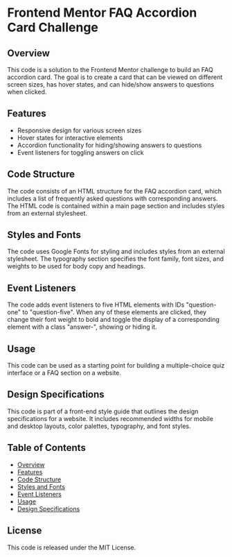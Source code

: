 **Frontend Mentor FAQ Accordion Card Challenge**
=====================================================

**Overview**
------------

This code is a solution to the Frontend Mentor challenge to build an FAQ accordion card. The goal is to create a card that can be viewed on different screen sizes, has hover states, and can hide/show answers to questions when clicked.

**Features**
------------

* Responsive design for various screen sizes
* Hover states for interactive elements
* Accordion functionality for hiding/showing answers to questions
* Event listeners for toggling answers on click

**Code Structure**
-----------------

The code consists of an HTML structure for the FAQ accordion card, which includes a list of frequently asked questions with corresponding answers. The HTML code is contained within a main page section and includes styles from an external stylesheet.

**Styles and Fonts**
--------------------

The code uses Google Fonts for styling and includes styles from an external stylesheet. The typography section specifies the font family, font sizes, and weights to be used for body copy and headings.

**Event Listeners**
------------------

The code adds event listeners to five HTML elements with IDs "question-one" to "question-five". When any of these elements are clicked, they change their font weight to bold and toggle the display of a corresponding element with a class "answer-<number>", showing or hiding it.

**Usage**
---------

This code can be used as a starting point for building a multiple-choice quiz interface or a FAQ section on a website.

**Design Specifications**
-------------------------

This code is part of a front-end style guide that outlines the design specifications for a website. It includes recommended widths for mobile and desktop layouts, color palettes, typography, and font styles.

**Table of Contents**
-----------------

* [Overview](#overview)
* [Features](#features)
* [Code Structure](#code-structure)
* [Styles and Fonts](#styles-and-fonts)
* [Event Listeners](#event-listeners)
* [Usage](#usage)
* [Design Specifications](#design-specifications)

**License**
----------

This code is released under the MIT License.